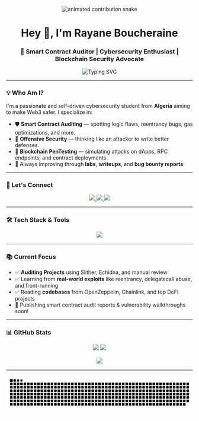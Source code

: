 <!-- GitHub Profile Banner -->
<p align="center">
  <img src="https://sdmntpreastus.oaiusercontent.com/files/00000000-b8d4-61f9-9d80-04e27373cfed/raw?se=2025-07-06T01%3A15%3A29Z&sp=r&sv=2024-08-04&sr=b&scid=6a07db4d-f1fa-5def-88bd-3defdbed6758&skoid=02b7f7b5-29f8-416a-aeb6-99464748559d&sktid=a48cca56-e6da-484e-a814-9c849652bcb3&skt=2025-07-05T09%3A50%3A20Z&ske=2025-07-06T09%3A50%3A20Z&sks=b&skv=2024-08-04&sig=3pdUVlA9er6Nf2kKgfj1KdzD/Lv5b6Ygww2ngpL4wuU%3D" alt="animated contribution snake" />
</p>

<h1 align="center">Hey 👋, I'm Rayane Boucheraine</h1>
<h3 align="center">🔐 Smart Contract Auditor | Cybersecurity Enthusiast | Blockchain Security Advocate</h3>

<p align="center">
  <img src="https://readme-typing-svg.demolab.com?font=Fira+Code&size=22&pause=1000&color=00C4FF&width=435&lines=Breaking+things+to+secure+them...;Learning+Solidity+and+Foundry;Building+secure+dApps+step+by+step" alt="Typing SVG" />
</p>

---

### 💡 Who Am I?

I'm a passionate and self-driven cybersecurity student from **Algeria** aiming to make Web3 safer. I specialize in:

- 🛡️ **Smart Contract Auditing** — spotting logic flaws, reentrancy bugs, gas optimizations, and more.
- 🧪 **Offensive Security** — thinking like an attacker to write better defenses.
- 🧱 **Blockchain PenTesting** — simulating attacks on dApps, RPC endpoints, and contract deployments.
- 📖 Always improving through **labs**, **writeups**, and **bug bounty reports**.

---

### 🔗 Let's Connect

<p align="center">
  <a href="https://linkedin.com/in/rayane-boucheraine">
    <img src="https://img.shields.io/badge/LinkedIn-blue?style=for-the-badge&logo=linkedin&logoColor=white" />
  </a>
  <a href="mailto:r_boucheraine@estin.dz">
    <img src="https://img.shields.io/badge/Email-red?style=for-the-badge&logo=gmail&logoColor=white" />
  </a>
  <a href="https://github.com/Rayane-Boucheraine">
    <img src="https://img.shields.io/badge/GitHub-black?style=for-the-badge&logo=github&logoColor=white" />
  </a>
</p>

---

### 🛠️ Tech Stack & Tools

<p align="center">
  <img src="https://skillicons.dev/icons?i=solidity,js,ts,nextjs,nestjs,react,tailwind,docker,linux,rust,bash,git,c,postgres,vscode" />
</p>

---

### 📚 Current Focus

- ✅ **Auditing Projects** using Slither, Echidna, and manual review
- ✅ Learning from **real-world exploits** like reentrancy, delegatecall abuse, and front-running
- ✅ Reading **codebases** from OpenZeppelin, Chainlink, and top DeFi projects
- 🚀 Publishing smart contract audit reports & vulnerability walkthroughs soon!

---

### 📊 GitHub Stats

<div align="center">
  <img src="https://github-readme-stats.vercel.app/api?username=Rayane-Boucheraine&show_icons=true&theme=radical&hide_border=true&count_private=true&hide=prs" width="48%"/>
  <img src="https://streak-stats.demolab.com?user=Rayane-Boucheraine&theme=radical&hide_border=true" width="48%"/>
</div>

<br/>

<div align="center">
  <img src="https://github-readme-stats.vercel.app/api/top-langs/?username=Rayane-Boucheraine&layout=compact&theme=radical&hide_border=true&langs_count=10" width="40%"/>
</div>

---

<p align="center">
  <img src="https://raw.githubusercontent.com/Platane/snk/output/github-contribution-grid-snake-dark.svg" alt="animated contribution snake" />
</p>
